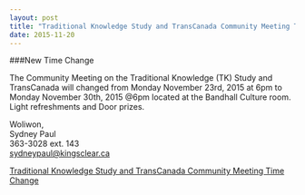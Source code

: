 ```yaml
---
layout: post
title: "Traditional Knowledge Study and TransCanada Community Meeting Time Change"
date: 2015-11-20
---
```


###New Time Change

The Community Meeting on the Traditional Knowledge (TK) Study and TransCanada will changed from Monday November 23rd, 2015 at 6pm to Monday November 30th, 2015 @6pm located at the Bandhall Culture room. Light refreshments and Door prizes.<!--end-excerpt-->

Woliwon,  
Sydney Paul  
363-3028 ext. 143  
sydneypaul@kingsclear.ca  

[Traditional Knowledge Study and TransCanada Community Meeting Time Change](/assets/resource-development-coordinator-notices/2015/TK-Newsletter-nov-20-2015.pdf)